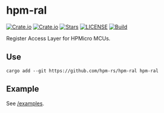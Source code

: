 # hpm-ral

[![Crate.io](https://img.shields.io/crates/v/hpm-ral)](https://crates.io/crates/hpm-ral)
[![Crate.io](https://img.shields.io/crates/d/hpm-ral)](https://crates.io/crates/hpm-ral)
[![Stars](https://img.shields.io/github/stars/hpm-rs/hpm-ral)](https://github.com/hpm-rs/hpm-ral)
[![LICENSE](https://img.shields.io/github/license/hpm-rs/hpm-ral)](https://github.com/hpm-rs/hpm-ral/blob/main/LICENSE)
[![Build](https://github.com/hpm-rs/hpm-ral/actions/workflows/build.yml/badge.svg)](https://github.com/hpm-rs/hpm-ral/actions/workflows/build.yml)

Register Access Layer for HPMicro MCUs.

## Use

```shell
cargo add --git https://github.com/hpm-rs/hpm-ral hpm-ral
```

## Example

See [/examples](/examples).
